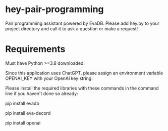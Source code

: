 # hey-pair-programming
Pair programming assistant powered by EvaDB. Please add hey.py to your project directory and call it to ask a question or make a request!

# Requirements
Must have Python >=3.8 downloaded.

Since this application uses ChatGPT, please assign an environment variable OPENAI_KEY with your OpenAI key string.

Please install the required libraries with these commands in the command line if you haven't done so already:

pip install evadb

pip install eva-decord

pip install openai
